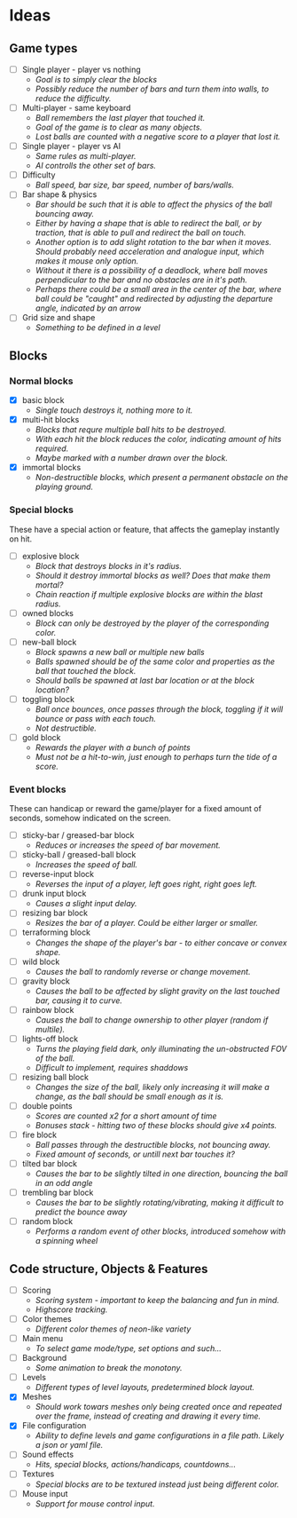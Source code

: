 # Ideas

## Game types
- [ ] Single player - player vs nothing
  - *Goal is to simply clear the blocks*
  - *Possibly reduce the number of bars and turn them into walls, to reduce the difficulty.*
- [ ] Multi-player - same keyboard
  - *Ball remembers the last player that touched it.*
  - *Goal of the game is to clear as many objects.*
  - *Lost balls are counted with a negative score to a player that lost it.*
- [ ] Single player - player vs AI
  - *Same rules as multi-player.*
  - *AI controlls the other set of bars.*
- [ ] Difficulty
  - *Ball speed, bar size, bar speed, number of bars/walls.*
- [ ] Bar shape & physics
  - *Bar should be such that it is able to affect the physics of the ball bouncing away.*
  - *Either by having a shape that is able to redirect the ball, or by traction, that is able to pull and redirect the ball on touch.*
  - *Another option is to add slight rotation to the bar when it moves. Should probably need acceleration and analogue input, which makes it mouse only option.*
  - *Without it there is a possibility of a deadlock, where ball moves perpendicular to the bar and no obstacles are in it's path.*
  - *Perhaps there could be a small area in the center of the bar, where ball could be "caught" and redirected by adjusting the departure angle, indicated by an arrow*
- [ ] Grid size and shape
  - *Something to be defined in a level*

## Blocks

### Normal blocks
- [x] basic block
  - *Single touch destroys it, nothing more to it.*
- [x] multi-hit blocks 
  - *Blocks that requre multiple ball hits to be destroyed.*
  - *With each hit the block reduces the color, indicating amount of hits required.*
  - *Maybe marked with a number drawn over the block.*
- [x] immortal blocks
  - *Non-destructible blocks, which present a permanent obstacle on the playing ground.*

### Special blocks
These have a special action or feature, that affects the gameplay instantly on hit.
- [ ] explosive block
  - *Block that destroys blocks in it's radius.*
  - *Should it destroy immortal blocks as well? Does that make them mortal?*
  - *Chain reaction if multiple explosive blocks are within the blast radius.*
- [ ] owned blocks
  - *Block can only be destroyed by the player of the corresponding color.*
- [ ] new-ball block
  - *Block spawns a new ball or multiple new balls*
  - *Balls spawned should be of the same color and properties as the ball that touched the block.*
  - *Should balls be spawned at last bar location or at the block location?*
- [ ] toggling block
  - *Ball once bounces, once passes through the block, toggling if it will bounce or pass with each touch.*
  - *Not destructible.*
- [ ] gold block
  - *Rewards the player with a bunch of points*
  - *Must not be a hit-to-win, just enough to perhaps turn the tide of a score.*

### Event blocks
These can handicap or reward the game/player for a fixed amount of seconds, somehow indicated on the screen.
- [ ] sticky-bar / greased-bar block
  - *Reduces or increases the speed of bar movement.*
- [ ] sticky-ball / greased-ball block
  - *Increases the speed of ball.*
- [ ] reverse-input block
  - *Reverses the input of a player, left goes right, right goes left.*
- [ ] drunk input block
  - *Causes a slight input delay.*
- [ ] resizing bar block
  - *Resizes the bar of a player. Could be either larger or smaller.*
- [ ] terraforming block
  - *Changes the shape of the player's bar - to either concave or convex shape.*
- [ ] wild block
  - *Causes the ball to randomly reverse or change movement.*
- [ ] gravity block
  - *Causes the ball to be affected by slight gravity on the last touched bar, causing it to curve.*
- [ ] rainbow block
  - *Causes the ball to change ownership to other player (random if multile).*
- [ ] lights-off block
  - *Turns the playing field dark, only illuminating the un-obstructed FOV of the ball.*
  - *Difficult to implement, requires shaddows*
- [ ] resizing ball block
  - *Changes the size of the ball, likely only increasing it will make a change, as the ball should be small enough as it is.*
- [ ] double points
  - *Scores are counted x2 for a short amount of time*
  - *Bonuses stack - hitting two of these blocks should give x4 points.*
- [ ] fire block
  - *Ball passes through the destructible blocks, not bouncing away.*
  - *Fixed amount of seconds, or untill next bar touches it?*
- [ ] tilted bar block
  - *Causes the bar to be slightly tilted in one direction, bouncing the ball in an odd angle*
- [ ] trembling bar block
  - *Causes the bar to be slightly rotating/vibrating, making it difficult to predict the bounce away*
- [ ] random block
  - *Performs a random event of other blocks, introduced somehow with a spinning wheel*

## Code structure, Objects & Features
- [ ] Scoring
  - *Scoring system - important to keep the balancing and fun in mind.*
  - *Highscore tracking.*
- [ ] Color themes
  - *Different color themes of neon-like variety*
- [ ] Main menu
  - *To select game mode/type, set options and such...*
- [ ] Background
  - *Some animation to break the monotony.*
- [ ] Levels
  - *Different types of level layouts, predetermined block layout.*
- [x] Meshes
  - *Should work towars meshes only being created once and repeated over the frame, instead of creating and drawing it every time.*
- [x] File configuration
  - *Ability to define levels and game configurations in a file path. Likely a json or yaml file.*
- [ ] Sound effects
  - *Hits, special blocks, actions/handicaps, countdowns...*
- [ ] Textures
  - *Special blocks are to be textured instead just being different color.*
- [ ] Mouse input
  - *Support for mouse control input.*
